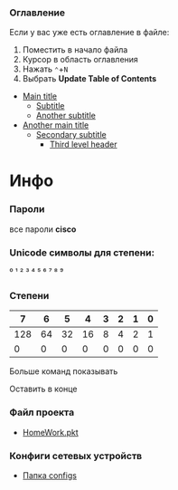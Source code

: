 ### Оглавление
Если у вас уже есть оглавление в файле:
1. Поместить <!-- TOC --> в начало файла
2. Курсор в область оглавления
2. Нажать `⌃`+`N`
3. Выбрать **Update Table of Contents**

<!-- TOC -->
* [Main title](#main-title)
    * [Subtitle](#subtitle)
    * [Another subtitle](#another-subtitle)
* [Another main title](#another-main-title)
    * [Secondary subtitle](#secondary-subtitle)
        * [Third level header](#third-level-header)
<!-- TOC -->


# Инфо
### Пароли
все пароли **cisco** </br>
### Unicode символы для степени:
⁰ ¹ ² ³ ⁴ ⁵ ⁶ ⁷ ⁸ ⁹
### Степени
| 7   | 6  | 5  | 4  | 3 | 2 | 1 | 0 |
|-----|----|----|----|---|---|---|---|
| 128 | 64 | 32 | 16 | 8 | 4 | 2 | 1 |
| 0   | 0  | 0  | 0  | 0 | 0 | 0 | 0 |


Больше команд показывать

Оставить в конце
### Файл проекта 
- [HomeWork.pkt](cisco-packet-tracer/HomeWork.pkt) 

### Конфиги сетевых устройств 
- [Папка configs](cisco-packet-tracer/configs)



